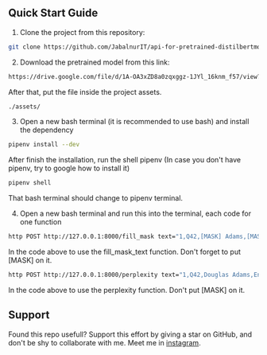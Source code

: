 ## Quick Start Guide

1. Clone the project from this repository:

```bash
git clone https://github.com/JabalnurIT/api-for-pretrained-distilbertmodelformaskedlm-with-fastapi.git
```

2. Download the pretrained model from this link:

```bash
https://drive.google.com/file/d/1A-OA3xZD8a0zqxggz-1JYl_16knm_f57/view?usp=share_link
```

After that, put the file inside the project assets.

```bash
./assets/
```

3. Open a new bash terminal (it is recommended to use bash) and install the dependency

```bash
pipenv install --dev
```

After finish the installation, run the shell pipenv (In case you don't have pipenv, try to google how to install it)

```bash
pipenv shell
```

That bash terminal should change to pipenv terminal.

4. Open a new bash terminal and run this into the terminal, each code for one function

```bash
http POST http://127.0.0.1:8000/fill_mask text="1,Q42,[MASK] Adams,[MASK] writer and [MASK],Male,United Kingdom,Artist,1952,2001.0,natural causes,49.0"
```

In the code above to use the fill_mask_text function. Don't forget to put [MASK] on it.

```bash
http POST http://127.0.0.1:8000/perplexity text="1,Q42,Douglas Adams,English writer and humorist,Male,United Kingdom,Artist,1952,2001.0,natural causes,49.0"
```

In the code above to use the perplexity function. Don't put [MASK] on it.

## Support

Found this repo usefull? Support this effort by giving a star on GitHub, and don't be shy to collaborate with me. Meet me in [instagram](https://www.instagram.com/jibi.bm2/).
